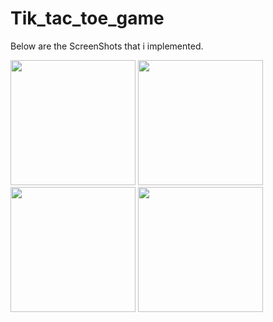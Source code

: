 # Tik_tac_toe_game
Below are the ScreenShots that i implemented.


<img src="https://user-images.githubusercontent.com/97390895/160832602-40b7cef8-05ff-45de-9d37-03517ff8d11b.jpg" width="200">
<img src="https://user-images.githubusercontent.com/97390895/160832611-7b49ca71-3ef6-4482-a327-6dea6a279728.jpg" width="200">
<img src="https://user-images.githubusercontent.com/97390895/160832612-2a369595-6ef2-4399-9846-8cf7399982d7.jpg" width="200">
<img src="https://user-images.githubusercontent.com/97390895/160832617-6342a13a-3789-4c05-8b7c-dec0f8de7e77.jpg" width="200">

